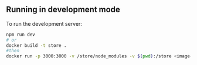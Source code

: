 ## Running in development mode

To run the development server:

```bash
npm run dev
# or
docker build -t store .
#then
docker run -p 3000:3000 -v /store/node_modules -v $(pwd):/store <image-id>
```